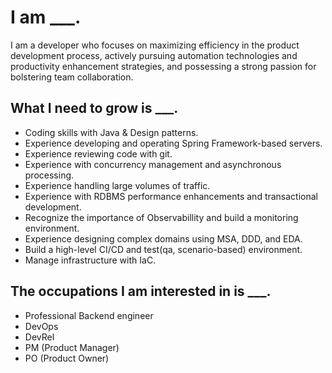 # I am \_\_\_.

I am a developer who focuses on maximizing efficiency in the product development process, actively pursuing automation technologies and productivity enhancement strategies, and possessing a strong passion for bolstering team collaboration.

## What I need to grow is \_\_\_.

- Coding skills with Java & Design patterns.
- Experience developing and operating Spring Framework-based servers.
- Experience reviewing code with git.
- Experience with concurrency management and asynchronous processing.
- Experience handling large volumes of traffic.
- Experience with RDBMS performance enhancements and transactional development.
- Recognize the importance of Observabillity and build a monitoring environment.
- Experience designing complex domains using MSA, DDD, and EDA.
- Build a high-level CI/CD and test(qa, scenario-based) environment.
- Manage infrastructure with IaC.

## The occupations I am interested in is \_\_\_.

- Professional Backend engineer
- DevOps
- DevRel
- PM (Product Manager)
- PO (Product Owner)
